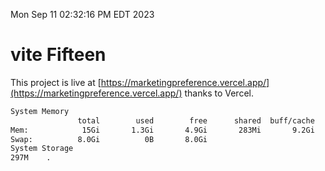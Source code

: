 Mon Sep 11 02:32:16 PM EDT 2023

# vite Fifteen


This project is live at [https://marketingpreference.vercel.app/](https://marketingpreference.vercel.app/) thanks to Vercel.

```bash
System Memory
               total        used        free      shared  buff/cache   available
Mem:            15Gi       1.3Gi       4.9Gi       283Mi       9.2Gi        13Gi
Swap:          8.0Gi          0B       8.0Gi
System Storage
297M	.
```
